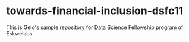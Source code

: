 # towards-financial-inclusion-dsfc11
This is Gelo's sample repository for Data Science Fellowship program of Eskwelabs
